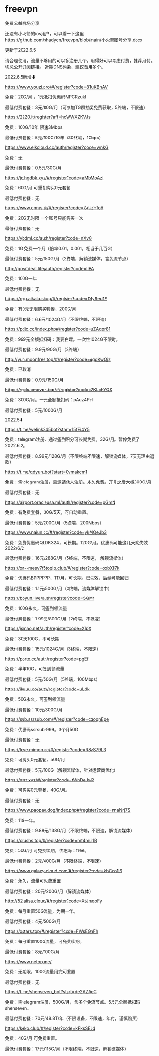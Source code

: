 # freevpn
免费公益机场分享

还没有小火箭的ios用户，可以看一下这里https://github.com/shadycn/freevpn/blob/main/小火箭账号分享.docx

更新于2022.6.5

请合理使用，流量不够用的可以多注册几个，用得好可以考虑付费，推荐月付。  
切忌公开订阅链接。  近期DNS污染，建议备用多个。  


2022.6.5新增⬇  


https://www.youzi.pro/#/register?code=8TuKBnAV

免费：20G/月 ，1元抵扣优惠码MPCRzukl

最低付费套餐：3元/80G/月（可参加TG群抽奖免费获取，5终端，不限速）



 
https://2220.it/register?aff=hoWWXZKVJs

免费：100G/10年 限速3Mbps

最低付费套餐：5元/100G/10年（30终端，1Gbps）



https://www.elkcloud.cc/auth/register?code=wnkG

免费：无

最低付费套餐：0.5元/30G/月



https://jc.hgdbk.xyz/#/register?code=aMbMoAzi

免费：60G/月 可重复购买0元套餐

最低付费套餐：无



https://www.cnnts.tk/#/register?code=GtUzYfo6

免费：20G无时限 一个账号只能购买一次

最低付费套餐：无



https://ybdml.cc/auth/register?code=nXvQ

免费：1G 免费一个月（倍率0.01，0.001，相当于几百G）

最低付费套餐：5元/150G/月（2终端，解锁流媒体，含免流节点）



http://greatdeal.life/auth/register?code=lIBA

免费：100G一年

最低付费套餐：无



https://nyg.aikala.shop/#/register?code=D1yRed1F

免费：有0元无限购买套餐，200G/月

最低付费套餐：6.6元/1024G/月（不限终端，不限速）



https://pdjc.cc/index.php#/register?code=uZAqpr81

免费：999元全额抵扣码：我要白嫖。一次性1024G不限时。

最低付费套餐：9.9元/90G/月（3终端）



http://yun.moonfree.top/#/register?code=qgdKwQjz

免费：已取消

最低付费套餐：0.9元/150G/月



https://yyds.emovpn.top/#/register?code=7KLxhYOS

免费：300G/月。一元全额抵扣码：pAuz4Pel

最低付费套餐：5元/1000G/月




2022.5⬇

https://t.me/welink345bot?start=15fEi4Y5

免费：telegram注册，通过签到积分可长期免费。32G/月。暂停免费了2022.6.2。

最低付费套餐：8.99元/128G/月（不限终端不限速，解锁流媒体，7天无理由退款）




https://t.me/qdyun_bot?start=0vmakcm1

免费：需telegram注册，需邀请他人注册。永久免费。开号之后大概300G/月

最低付费套餐：无
                  


https://airport.oracleusa.ml/auth/register?code=pGmN

免费：有免费套餐，30G/5天，可自动重置。

最低付费套餐：5元/200G/月（5终端，200Mbps）



https://www.naiun.cc/#/register?code=ykMQeJb3

免费：免费优惠码QLDK324，可长期。120G/月。优惠码可能这几天就失效2022/6/2

最低付费套餐：16元/288G/月（5终端，不限速， 解锁流媒体）



https://xn--mesv7f5toqlp.club/#/register?code=oxbXIi7k

免费：优惠码BPPPPPP，1T/月，可长期。已失效，后续可能回归

最低付费套餐：1.1元/500G/月（3终端，流媒体解锁中）



https://bpyun.live/auth/register?code=SQMr

免费：100G永久，可签到领流量

最低付费套餐：1.99元/800G/月（2终端，不限速）



https://jsmao.net/auth/register?code=XIpX

免费：30天100G，不可长期

最低付费套餐：15元/1024G/月（3终端，不限速）



https://portx.cc/auth/register?code=pgEf

免费：半年10G，可签到领流量

最低付费套餐：5元/50G/月（5终端，100Mbps）



https://ikuuu.co/auth/register?code=uLdk

免费：50G永久，可签到领流量

最低付费套餐：10元/300G/月



https://sub.ssrsub.com/#/register?code=cgoqnEpe

免费：优惠码ssrsub-999。3个月50G

最低付费套餐：无



https://love.mimon.cc/#/register?code=R8vS79L3

免费：可购买0元套餐，50G/月

最低付费套餐：5元/100G（解锁流媒体，针对运营商优化）



https://ssrr.xyz/#/register?code=tWnDeJwR

免费：可购买0元套餐，40G/月。

最低付费套餐：无



https://www.paopao.dog/index.php#/register?code=nnaNrj7S

免费：11G一年。

最低付费套餐：9.88元/138G/月（不限终端，不限速，解锁流媒体）



https://crushs.top/#/register?code=mt4muj1B

免费：50G/月 可免费续期，优惠码：free。

最低付费套餐：2元/400G/月（不限终端，不限速）



https://www.galaxy-cloud.com/#/register?code=kbCoo1l6

免费：永久，流量可免费重置

最低付费套餐：20元/200G/月（解锁流媒体）



http://52.alisa.cloud/#/register?code=XtJmqoFy

免费：每月重置50G流量，为期一年。

最低付费套餐：4元/500G/月



https://xstars.top/#/register?code=FWsEGnFh

免费：每月重置100G流量，可免费续期。

最低付费套餐：8元/100G/月



https://www.netop.me/

免费：无期限，100G流量用完可重置

最低付费套餐：无



https://t.me/shenseven_bot?start=de2AZAcC

免费：需telegram注册，500G/月，含多个免流节点。5.5元全额抵扣码shenseven。

最低付费套餐：70元/48.8T/年（不限设备，不限速，年付，谨慎购买）



https://keko.club/#/register?code=kFksSEJd

免费：40G/月 可免费重置。

最低付费套餐：17元/115G/月（不限终端，不限速，解锁流媒体）
